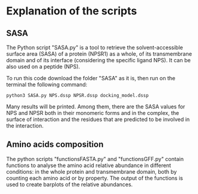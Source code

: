# Explanation of the scripts

## SASA
The Python script "SASA.py" is a tool to retrieve the solvent-accessible surface area (SASA) of a protein (NPSR1) as a whole, of its transmembrane domain and of its interface (considering the specific ligand NPS). It can be also used on a peptide (NPS).

To run this code download the folder "SASA" as it is, then run on the terminal the following command:
```
python3 SASA.py NPS.dssp NPSR.dssp docking_model.dssp
```

Many results will be printed. Among them, there are the SASA values for NPS and NPSR both in their monomeric forms and in the complex, the surface of interaction and the residues that are predicted to be involved in the interaction.


## Amino acids composition
The python scripts "functionsFASTA.py" and "functionsGFF.py" contain functions to analyse the amino acid relative abundance in different conditions: in the whole protein and transmembrane domain, both by counting each amino acid or by property. The output of the functions is used to create barplots of the relative abundances.
